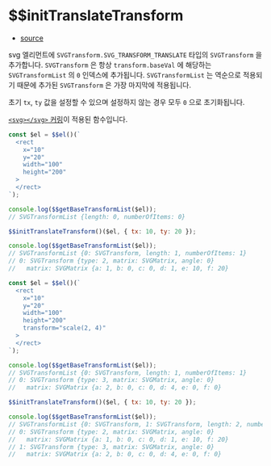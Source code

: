 # \$\$initTranslateTransform

- [source](./initTranslateTransform.index.js)

svg 엘리먼트에 `SVGTransform.SVG_TRANSFORM_TRANSLATE` 타입의 `SVGTransform` 을 추가합니다.
`SVGTransform` 은 항상 `transform.baseVal` 에 해당하는 `SVGTransformList` 의 `0` 인덱스에 추가됩니다.
`SVGTransformList` 는 역순으로 적용되기 때문에 추가된 `SVGTransform` 은 가장 마지막에 적용됩니다.

초기 `tx`, `ty` 값을 설정할 수 있으며 설정하지 않는 경우 모두 `0` 으로 초기화됩니다.

[`<svg></svg>` 커링](../../svg_currying.md)이 적용된 함수입니다.

```javascript
const $el = $$el()(`
  <rect
    x="10"
    y="20"
    width="100"
    height="200"
  >
  </rect>
`);

console.log($$getBaseTransformList($el));
// SVGTransformList {length: 0, numberOfItems: 0}

$$initTranslateTransform()($el, { tx: 10, ty: 20 });

console.log($$getBaseTransformList($el));
// SVGTransformList {0: SVGTransform, length: 1, numberOfItems: 1}
// 0: SVGTransform {type: 2, matrix: SVGMatrix, angle: 0}
//   matrix: SVGMatrix {a: 1, b: 0, c: 0, d: 1, e: 10, f: 20}
```

```javascript
const $el = $$el()(`
  <rect
    x="10"
    y="20"
    width="100"
    height="200"
    transform="scale(2, 4)"
  >
  </rect>
`);

console.log($$getBaseTransformList($el));
// SVGTransformList {0: SVGTransform, length: 1, numberOfItems: 1}
// 0: SVGTransform {type: 3, matrix: SVGMatrix, angle: 0}
//   matrix: SVGMatrix {a: 2, b: 0, c: 0, d: 4, e: 0, f: 0}

$$initTranslateTransform()($el, { tx: 10, ty: 20 });

console.log($$getBaseTransformList($el));
// SVGTransformList {0: SVGTransform, 1: SVGTransform, length: 2, numberOfItems: 2}
// 0: SVGTransform {type: 2, matrix: SVGMatrix, angle: 0}
//   matrix: SVGMatrix {a: 1, b: 0, c: 0, d: 1, e: 10, f: 20}
// 1: SVGTransform {type: 3, matrix: SVGMatrix, angle: 0}
//   matrix: SVGMatrix {a: 2, b: 0, c: 0, d: 4, e: 0, f: 0}
```
